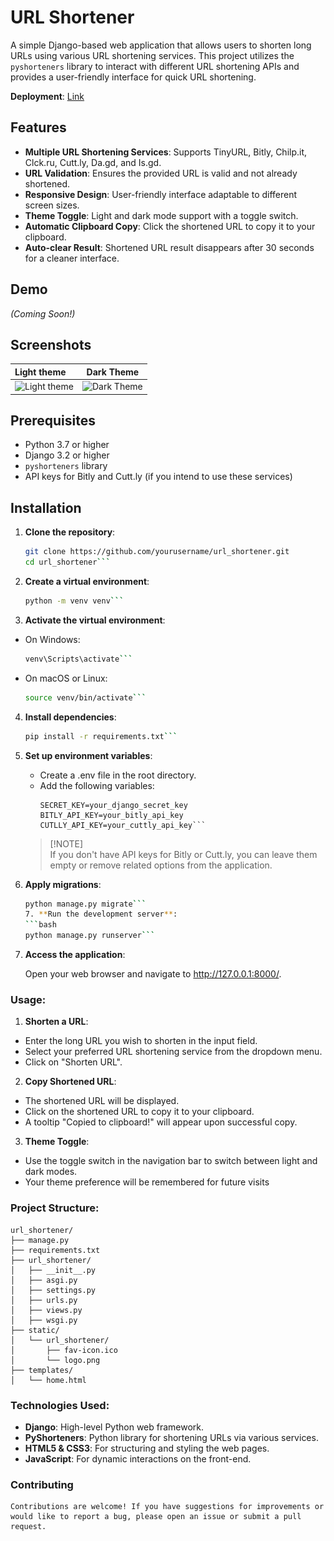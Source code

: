 # URL Shortener

A simple Django-based web application that allows users to shorten long URLs using various URL shortening services. This
project utilizes the `pyshorteners` library to interact with different URL shortening APIs and provides a user-friendly
interface for quick URL shortening.

**Deployment**: [Link](https://3bbas-shorturl.vercel.app)

## Features

- **Multiple URL Shortening Services**: Supports TinyURL, Bitly, Chilp.it, Clck.ru, Cutt.ly, Da.gd, and Is.gd.
- **URL Validation**: Ensures the provided URL is valid and not already shortened.
- **Responsive Design**: User-friendly interface adaptable to different screen sizes.
- **Theme Toggle**: Light and dark mode support with a toggle switch.
- **Automatic Clipboard Copy**: Click the shortened URL to copy it to your clipboard.
- **Auto-clear Result**: Shortened URL result disappears after 30 seconds for a cleaner interface.

## Demo

*(Coming Soon!)*

## Screenshots

| Light theme                                                                   |                                 Dark Theme                                  |
|:------------------------------------------------------------------------------|:---------------------------------------------------------------------------:|
| <img src="demo/light-theme.png" title="Light theme" width="100%" crossorigin> | <img src="demo/dark-theme.png" title="Dark Theme" width="100%" crossorigin> |

## Prerequisites

- Python 3.7 or higher
- Django 3.2 or higher
- `pyshorteners` library
- API keys for Bitly and Cutt.ly (if you intend to use these services)

## Installation

1. **Clone the repository**:

   ```bash
   git clone https://github.com/yourusername/url_shortener.git
   cd url_shortener```

2. **Create a virtual environment**:
   ```bash
   python -m venv venv```

3. **Activate the virtual environment**:

- On Windows:
  ```bash
  venv\Scripts\activate```
- On macOS or Linux:
  ```bash
  source venv/bin/activate```

4. **Install dependencies**:
   ```bash
   pip install -r requirements.txt```

5. **Set up environment variables**:

   - Create a .env file in the root directory.
   - Add the following variables:
     ```env
     SECRET_KEY=your_django_secret_key
     BITLY_API_KEY=your_bitly_api_key
     CUTLLY_API_KEY=your_cuttly_api_key```

    >    [!NOTE]  
    >    If you don't have API keys for Bitly or Cutt.ly, you can leave them empty or remove related options from the
         application.

6. **Apply migrations**:
    ```bash
    python manage.py migrate```
   7. **Run the development server**:
    ```bash
    python manage.py runserver```

8. **Access the application**:

   Open your web browser and navigate to http://127.0.0.1:8000/.

### Usage:

1. **Shorten a URL**:

- Enter the long URL you wish to shorten in the input field.
- Select your preferred URL shortening service from the dropdown menu.
- Click on "Shorten URL".

2. **Copy Shortened URL**:

- The shortened URL will be displayed.
- Click on the shortened URL to copy it to your clipboard.
- A tooltip "Copied to clipboard!" will appear upon successful copy.

3. **Theme Toggle**:

- Use the toggle switch in the navigation bar to switch between light and dark modes.
- Your theme preference will be remembered for future visits

### **Project Structure**:

```shell
url_shortener/
├── manage.py
├── requirements.txt
├── url_shortener/
│   ├── __init__.py
│   ├── asgi.py
│   ├── settings.py
│   ├── urls.py
│   ├── views.py
│   ├── wsgi.py
├── static/
│   └── url_shortener/
│       ├── fav-icon.ico
│       └── logo.png
├── templates/
│   └── home.html
```

### **Technologies Used**:

- **Django**: High-level Python web framework.
- **PyShorteners**: Python library for shortening URLs via various services.
- **HTML5 & CSS3**: For structuring and styling the web pages.
- **JavaScript**: For dynamic interactions on the front-end.

### Contributing

    Contributions are welcome! If you have suggestions for improvements or would like to report a bug, please open an issue or submit a pull request.